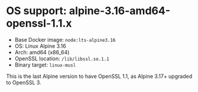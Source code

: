 # OS support: alpine-3.16-amd64-openssl-1.1.x

- Base Docker image: `node:lts-alpine3.16`
- OS: Linux Alpine 3.16
- Arch: amd64 (x86_64)
- OpenSSL location: `/lib/libssl.so.1.1`
- Binary target: `linux-musl`

This is the last Alpine version to have OpenSSL 1.1, as Alpine 3.17+ upgraded to OpenSSL 3.
